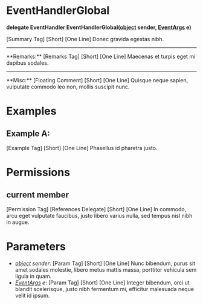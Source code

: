# EventHandlerGlobal

**delegate EventHandler EventHandlerGlobal([object](https://docs.microsoft.com/en-us/dotnet/api/system.object) sender, [EventArgs](https://docs.microsoft.com/en-us/dotnet/api/system.eventargs) e)**

[Summary Tag] [Short] [One Line] Donec gravida egestas nibh.  
  
<hr/>  
**Remarks:**  
[Remarks Tag] [Short] [One Line] Maecenas et turpis eget mi dapibus sodales.  
  
<hr/>  
**Misc:**  
[Floating Comment] [Short] [One Line] Quisque neque sapien, vulputate commodo leo non, mollis suscipit nunc.  
  

# Examples

## Example A:

[Example Tag] [Short] [One Line] Phasellus id pharetra justo.  

# Permissions

## current member

[Permission Tag] [References Delegate] [Short] [One Line] In commodo, arcu eget vulputate faucibus, justo libero varius nulla, sed tempus nisl nibh in augue.  

# Parameters

* _[object](https://docs.microsoft.com/en-us/dotnet/api/system.object) sender_: [Param Tag] [Short] [One Line] Nunc bibendum, purus sit amet sodales molestie, libero metus mattis massa, porttitor vehicula sem ligula in quam.  
* _[EventArgs](https://docs.microsoft.com/en-us/dotnet/api/system.eventargs) e_: [Param Tag] [Short] [One Line] Integer bibendum, orci ut blandit scelerisque, justo nibh fermentum mi, efficitur malesuada neque velit id ipsum.  

